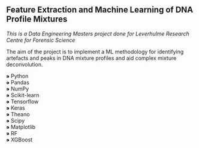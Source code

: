 
## Feature Extraction and Machine Learning of DNA Profile Mixtures

<i>This is a Data Engineering Masters project done for Leverhulme Research Centre for Forensic Science</i> 

The aim of the project is to implement a ML methodology for identifying artefacts and peaks in DNA mixture profiles and aid complex mixture deconvolution.

&#8269; Python   
&#8269; Pandas  
&#8269; NumPy  
&#8269; Scikit-learn  
&#8269; Tensorflow  
&#8269; Keras  
&#8269; Theano  
&#8269; Scipy  
&#8269; Matplotlib  
&#8269; RF  
&#8269; XGBoost  
